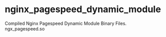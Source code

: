 # nginx_pagespeed_dynamic_module
Compiled Nginx Pagespeed Dynamic Module Binary Files. ngx_pagespeed.so
